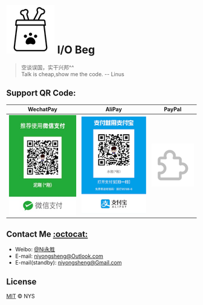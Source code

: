![(logo)](https://github.com/niyongsheng/niyongsheng.github.io/blob/master/Beg/BLogo.png)
I/O Beg
===

> 空谈误国，实干兴邦^^\
> Talk is cheap,show me the code. -- Linus

## <a id="Support_QR_Code:"></a>Support QR Code:
WechatPay | AliPay | PayPal
------------ | ------------- | -------------
<img src="https://github.com/niyongsheng/niyongsheng.github.io/blob/master/Beg/IMG_0885.JPG"> | <img src="https://github.com/niyongsheng/niyongsheng.github.io/blob/master/Beg/IMG_0886.jpeg"> | <img src="https://github.com/niyongsheng/niyongsheng.github.io/blob/master/logo.png">

## Contact Me [:octocat:](https://niyongsheng.github.io)
* Weibo: [@Ni永胜](https://weibo.com/u/2198015423)
* E-mail: niyongsheng@Outlook.com
* E-mail(standby): niyongsheng@Gmail.com

## License

[MIT](LICENSE) © NYS